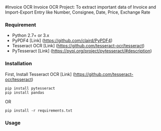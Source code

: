 #Invoice OCR
Invoice OCR Project: To extract important data of Invoice and Import-Export Entry like Number, Consignee, Date, Price, Exchange Rate

### Requirement
- Python 2.7+ or 3.x
- PyPDF4 [Link] (https://github.com/claird/PyPDF4)
- Tesseract OCR [Link] (https://github.com/tesseract-ocr/tesseract)
- PyTesseract [Link] (https://pypi.org/project/pytesseract/#description)

### Installation
First, Install Tesseract OCR [Link] (https://github.com/tesseract-ocr/tesseract)
```
pip install pytesseract 
pip install pandas
```
OR
```
pip install -r requirements.txt
```

### Usage
